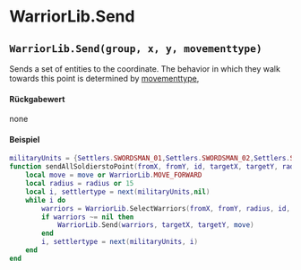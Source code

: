 # WarriorLib.Send

## `WarriorLib.Send(group, x, y, movementtype)`

Sends a set of entities to the coordinate. The behavior in which they walk towards this point is determined by [movementtype](../warriorslib-enums/movementtype.md),

#### Rückgabewert

none

#### Beispiel

```lua
militaryUnits = {Settlers.SWORDSMAN_01,Settlers.SWORDSMAN_02,Settlers.SWORDSMAN_03,Settlers.BOWMAN_01,Settlers.BOWMAN_02,Settlers.BOWMAN_03,Settlers.AXEWARRIOR_01,Settlers.AXEWARRIOR_02,Settlers.AXEWARRIOR_03,Settlers.BLOWGUNWARRIOR_01,Settlers.BLOWGUNWARRIOR_02,Settlers.BLOWGUNWARRIOR_03,Settlers.BACKPACKCATAPULTIST_01,Settlers.BACKPACKCATAPULTIST_02,Settlers.BACKPACKCATAPULTIST_03,Settlers.MEDIC_01,Settlers.MEDIC_02,Settlers.MEDIC_03,Settlers.SQUADLEADER}
function sendAllSoldierstoPoint(fromX, fromY, id, targetX, targetY, radius, move)
	local move = move or WarriorLib.MOVE_FORWARD
	local radius = radius or 15
	local i, settlertype = next(militaryUnits,nil)
	while i do
		warriors = WarriorLib.SelectWarriors(fromX, fromY, radius, id, settlertype)
		if warriors ~= nil then
			WarriorLib.Send(warriors, targetX, targetY, move)
		end
		i, settlertype = next(militaryUnits, i)
	end
end
```
